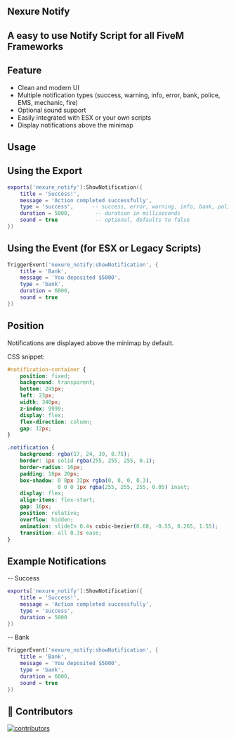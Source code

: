 ## Nexure Notify

## A easy to use Notify Script for all FiveM Frameworks

## Feature

- Clean and modern UI
- Multiple notification types (success, warning, info, error, bank, police, EMS, mechanic, fire)
- Optional sound support
- Easily integrated with ESX or your own scripts
- Display notifications above the minimap

## Usage

## Using the Export
```lua
exports['nexure_notify']:ShowNotification({
    title = 'Success!',
    message = 'Action completed successfully',
    type = 'success',      -- success, error, warning, info, bank, police, EMS, mechanic, fire
    duration = 5000,        -- duration in milliseconds
    sound = true            -- optional, defaults to false
})
```

## Using the Event (for ESX or Legacy Scripts)
```lua
TriggerEvent('nexure_notify:showNotification', {
    title = 'Bank',
    message = 'You deposited $5000',
    type = 'bank',
    duration = 6000,
    sound = true
})
```

## Position

Notifications are displayed above the minimap by default.

CSS snippet:
```css
#notification-container {
    position: fixed;
    background: transparent;
    bottom: 245px;
    left: 23px;
    width: 340px;
    z-index: 9999;
    display: flex;
    flex-direction: column;
    gap: 12px;
}

.notification {
    background: rgba(17, 24, 39, 0.75);
    border: 1px solid rgba(255, 255, 255, 0.1);
    border-radius: 16px;
    padding: 18px 20px;
    box-shadow: 0 8px 32px rgba(0, 0, 0, 0.3),
                0 0 0 1px rgba(255, 255, 255, 0.05) inset;
    display: flex;
    align-items: flex-start;
    gap: 16px;
    position: relative;
    overflow: hidden;
    animation: slideIn 0.4s cubic-bezier(0.68, -0.55, 0.265, 1.55);
    transition: all 0.3s ease;
}
```

## Example Notifications

-- Success
```lua
exports['nexure_notify']:ShowNotification({
    title = 'Success!',
    message = 'Action completed successfully',
    type = 'success',
    duration = 5000
})
```

-- Bank
```lua
TriggerEvent('nexure_notify:showNotification', {
    title = 'Bank',
    message = 'You deposited $5000',
    type = 'bank',
    duration = 6000,
    sound = true
})
```

## 💙 Contributors
<a href="https://github.com/Nexure-Dev/nexure_notify/graphs/contributors" target="_blank"><img src="https://contrib.rocks/image?repo=Nexure-Dev/nexure_notify&columns=18" alt="contributors"></a>
